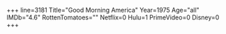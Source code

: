 +++
line=3181
Title="Good Morning America"
Year=1975
Age="all"
IMDb="4.6"
RottenTomatoes=""
Netflix=0
Hulu=1
PrimeVideo=0
Disney=0
+++

